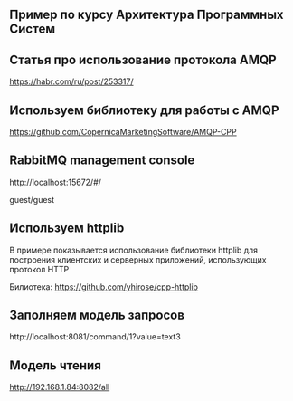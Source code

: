 ## Пример по курсу Архитектура Программных Систем

## Статья про использование протокола AMQP

https://habr.com/ru/post/253317/

## Используем библиотеку для работы с AMQP

https://github.com/CopernicaMarketingSoftware/AMQP-CPP

## RabbitMQ management console

http://localhost:15672/#/

guest/guest

## Используем httplib


В примере показывается использование библиотеки httplib для построения клиентских и серверных приложений, использующих протокол HTTP

Билиотека: https://github.com/yhirose/cpp-httplib


## Заполняем модель запросов

http://localhost:8081/command/1?value=text3


## Модель чтения

http://192.168.1.84:8082/all
